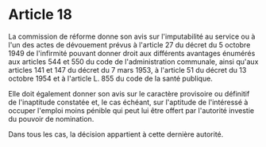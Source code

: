 # Article 18

La commission de réforme donne son avis sur l'imputabilité au service ou à l'un des actes de dévouement prévus à l'article 27 du décret du 5 octobre 1949 de l'infirmité pouvant donner droit aux différents avantages énumérés aux articles 544 et 550 du code de l'administration communale, ainsi qu'aux articles 141 et 147 du décret du 7 mars 1953, à l'article 51 du décret du 13 octobre 1954 et à l'article L. 855 du code de la santé publique.

Elle doit également donner son avis sur le caractère provisoire ou définitif de l'inaptitude constatée et, le cas échéant, sur l'aptitude de l'intéressé à occuper l'emploi moins pénible qui peut lui être offert par l'autorité investie du pouvoir de nomination.

Dans tous les cas, la décision appartient à cette dernière autorité.
